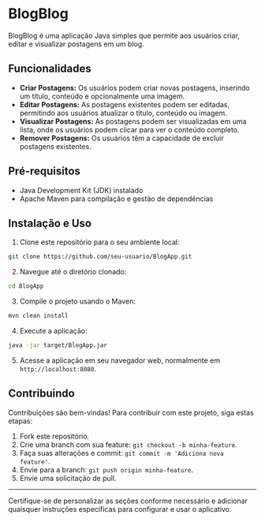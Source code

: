 # BlogBlog

BlogBlog é uma aplicação Java simples que permite aos usuários criar, editar e visualizar postagens em um blog.

## Funcionalidades

- **Criar Postagens:** Os usuários podem criar novas postagens, inserindo um título, conteúdo e opcionalmente uma imagem.
- **Editar Postagens:** As postagens existentes podem ser editadas, permitindo aos usuários atualizar o título, conteúdo ou imagem.
- **Visualizar Postagens:** As postagens podem ser visualizadas em uma lista, onde os usuários podem clicar para ver o conteúdo completo.
- **Remover Postagens:** Os usuários têm a capacidade de excluir postagens existentes.

## Pré-requisitos

- Java Development Kit (JDK) instalado
- Apache Maven para compilação e gestão de dependências

## Instalação e Uso

1. Clone este repositório para o seu ambiente local:

```bash
git clone https://github.com/seu-usuario/BlogApp.git
```

2. Navegue até o diretório clonado:

```bash
cd BlogApp
```

3. Compile o projeto usando o Maven:

```bash
mvn clean install
```

4. Execute a aplicação:

```bash
java -jar target/BlogApp.jar
```

5. Acesse a aplicação em seu navegador web, normalmente em `http://localhost:8080`.

## Contribuindo

Contribuições são bem-vindas! Para contribuir com este projeto, siga estas etapas:

1. Fork este repositório.
2. Crie uma branch com sua feature: `git checkout -b minha-feature`.
3. Faça suas alterações e commit: `git commit -m 'Adiciona nova feature'`.
4. Envie para a branch: `git push origin minha-feature`.
5. Envie uma solicitação de pull.

---

Certifique-se de personalizar as seções conforme necessário e adicionar quaisquer instruções específicas para configurar e usar o aplicativo.
